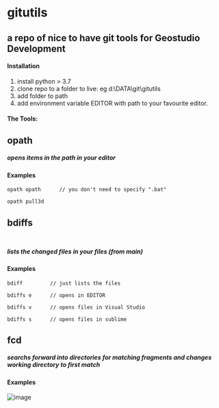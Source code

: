# gitutils
## a repo of nice to have git tools for Geostudio Development

#### Installation

1. install python > 3.7
2. clone repo to a folder to live: eg d:\DATA\git\gitutils
3. add folder to path
4. add environment variable EDITOR with path to your favourite editor.


#### The Tools:

## opath <scriptname>

##### opens items in the path in your editor

#### Examples
    opath opath      // you don't need to specify ".bat"
  
    opath pull3d
    
    
## bdiffs <option>

##### lists the changed files in your files (from main)

#### Examples
    bdiff         // just lists the files
  
    bdiffs e      // opens in EDITOR
    
    bdiffs v      // opens files in Visual Studio
    
    bdiffs s      // opens files in sublime
    
    
## fcd 

##### searchs forward into directories for matching fragments and changes working directory to first match

#### Examples
![image](https://user-images.githubusercontent.com/90342284/151314414-b40d4643-1f74-446c-8695-8a0fb6b0bc13.png)
